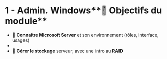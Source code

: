 # 1 - Admin. Windows**🎯 Objectifs du module**
- 🧠 **Connaître Microsoft Server** et son environnement (rôles, interface, usages)
- 
- 💾 **Gérer le stockage** serveur, avec une intro au **RAID**
